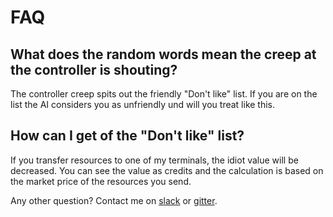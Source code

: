 # FAQ

## What does the random words mean the creep at the controller is shouting?

The controller creep spits out the friendly "Don't like" list. If you are on
the list the AI considers you as unfriendly und will you treat like this.

## How can I get of the "Don't like" list?

If you transfer resources to one of my terminals, the idiot value will be
decreased. You can see the value as credits and the calculation is based
on the market price of the resources you send.

Any other question? Contact me on
[slack](https://screeps.slack.com/messages/tooangelbot/) or
[gitter](https://gitter.im/screeps-bot-tooangel/Lobby). 